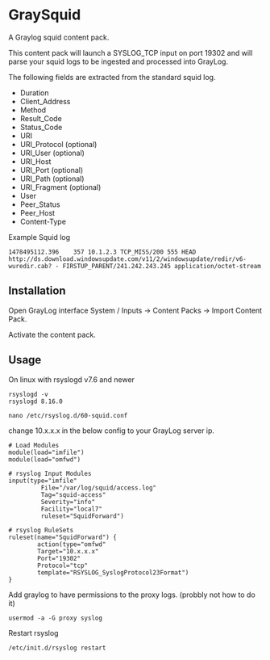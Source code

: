 # GraySquid
A Graylog squid content pack.

This content pack will launch a SYSLOG_TCP input on port 19302 and will parse your squid logs to be ingested and processed into GrayLog.

The following fields are extracted from the standard squid log.

* Duration
* Client_Address
* Method
* Result_Code
* Status_Code
* URI
* URI_Protocol (optional)
* URI_User (optional)
* URI_Host
* URI_Port (optional)
* URI_Path (optional)
* URI_Fragment (optional)
* User
* Peer_Status
* Peer_Host
* Content-Type

Example Squid log
~~~~
1478495112.396    357 10.1.2.3 TCP_MISS/200 555 HEAD http://ds.download.windowsupdate.com/v11/2/windowsupdate/redir/v6-wuredir.cab? - FIRSTUP_PARENT/241.242.243.245 application/octet-stream
~~~~

## Installation

Open GrayLog interface System / Inputs -> Content Packs -> Import Content Pack.

Activate the content pack.

## Usage

On linux with rsyslogd v7.6 and newer 

~~~~
rsyslogd -v
rsyslogd 8.16.0
~~~~

~~~~
nano /etc/rsyslog.d/60-squid.conf
~~~~
change 10.x.x.x in the below config to your GrayLog server ip.
~~~~
# Load Modules
module(load="imfile")
module(load="omfwd")

# rsyslog Input Modules
input(type="imfile"
         File="/var/log/squid/access.log"
         Tag="squid-access"
         Severity="info"
         Facility="local7"
         ruleset="SquidForward")

# rsyslog RuleSets
ruleset(name="SquidForward") {
        action(type="omfwd"
        Target="10.x.x.x"
        Port="19302"
        Protocol="tcp"
        template="RSYSLOG_SyslogProtocol23Format")
}
~~~~
Add graylog to have permissions to the proxy logs. (probbly not how to do it)
~~~~
usermod -a -G proxy syslog
~~~~
Restart rsyslog
~~~~
/etc/init.d/rsyslog restart
~~~~

